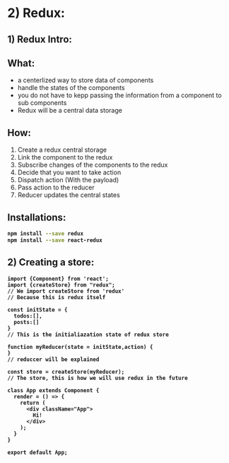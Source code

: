 # 2) Redux:


## 1) Redux Intro:

## What:
- a centerlized way to store data of components
- handle the states of the components  
- you do not have to kepp passing the information from a component to sub components
- Redux will be a central data storage


## How:

1. Create a redux central storage
2. Link the component to the redux
3. Subscribe changes of the components to the redux
4. Decide that you want to take action
5. Dispatch action (With the payload)
6. Pass action to the reducer
7. Reducer updates the central states



## Installations:

<b>

```bash
npm install --save redux
npm install --save react-redux
```

</b>





## 2) Creating a store:

<b>

```Js
import {Component} from 'react';
import {createStore} from "redux";
// We import createStore from 'redux'
// Because this is redux itself

const initState = {
  todos:[],
  posts:[]
}
// This is the initialiazation state of redux store

function myReducer(state = initState,action) {
}
// reduccer will be explained

const store = createStore(myReducer);
// The store, this is how we will use redux in the future

class App extends Component {
  render = () => {
    return (
      <div className="App">
        Hi!
      </div>
    );
  }
}

export default App;
```

</b>





















